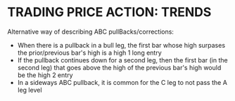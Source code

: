 # TRADING PRICE ACTION: TRENDS
Alternative way of describing ABC pullBacks/corrections:
- When there is a pullback in a bull leg, the first bar whose high surpases the prior/previous bar's high is a high 1 long entry
- If the pullback continues down for a second leg, then the first bar (in the second leg) that goes above the high of the previous bar's high would be the high 2 entry
- In a sideways ABC pullback, it is common for the C leg to not pass the A leg level
